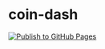 # coin-dash

[![Publish to GitHub Pages](https://github.com/axvg/coin-dash/actions/workflows/main.yml/badge.svg)](https://github.com/axvg/coin-dash/actions/workflows/main.yml)
